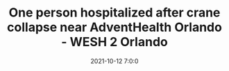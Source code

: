 ---
"title": "One person hospitalized after crane collapse near AdventHealth Orlando - WESH 2 Orlando"
"date": "2021-10-12 7:0:0"
"feed_name": "GOOGLENEWSCONSTRUCTION"
"feed_website": "https://news.google.com/search?q=construction%2Bincident&hl=en-US&gl=US&ceid=US:en"
"feed_rss": "https://news.google.com/rss/search?q=construction%2Bincident&hl=en-US&gl=US&ceid=US:en"
"link": "https://www.wesh.com/article/police-responding-to-possible-crane-collapse-near-adventhealth-orlando/37935790"
"source": "{'href': 'https://www.wesh.com', 'title': 'WESH 2 Orlando'}"
"file": "_posts/2021-1-1-ebf94eafbaf3fde0151400eabb969eba275f846a.md"
"accident": "1"
"drilling": "0"
"dead": "0"
"injured": "1"
"arrested": "0"
"place": "orlando"
"where": "construction site"
"causes": "collapse"
"place_uri": "http://en.wikipedia.org/wiki/Orlando%2C_Florida"
---